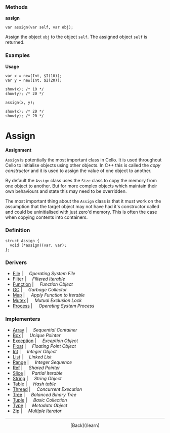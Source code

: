   <div class="row">
  <div class="col-xs-6 col-md-6">

### Methods

__assign__

    var assign(var self, var obj);

Assign the object `obj` to the object `self`. The assigned object `self` is returned.

### Examples

__Usage__

    var x = new(Int, $I(10));
    var y = new(Int, $I(20));
    
    show(x); /* 10 */
    show(y); /* 20 */
    
    assign(x, y);
    
    show(x); /* 20 */
    show(y); /* 20 */
    



  </div>
  <div class="col-xs-6 col-md-6">

# Assign
__Assignment__

`Assign` is potentially the most important class in Cello. It is used throughout Cello to initialise objects using other objects. In C++ this is called the _copy constructor_ and it is used to assign the value of one object to another.

By default the `Assign` class uses the `Size` class to copy the memory from one object to another. But for more complex objects which maintain their own behaviours and state this may need to be overridden.

The most important thing about the `Assign` class is that it must work on the assumption that the target object may not have had it's constructor called and could be uninitialised with just zero'd memory. This is often the case when copying contents into containers.

### Definition

    struct Assign {
      void (*assign)(var, var);
    };
    

### Derivers

* <span class="docitem">[File](/learn/file)</span> | &nbsp; &nbsp;   _Operating System File_
* <span class="docitem">[Filter](/learn/filter)</span> | &nbsp; &nbsp;   _Filtered Iterable_
* <span class="docitem">[Function](/learn/function)</span> | &nbsp; &nbsp;   _Function Object_
* <span class="docitem">[GC](/learn/gc)</span> | &nbsp; &nbsp;   _Garbage Collector_
* <span class="docitem">[Map](/learn/map)</span> | &nbsp; &nbsp;   _Apply Function to Iterable_
* <span class="docitem">[Mutex](/learn/mutex)</span> | &nbsp; &nbsp;   _Mutual Exclusion Lock_
* <span class="docitem">[Process](/learn/process)</span> | &nbsp; &nbsp;   _Operating System Process_
### Implementers

* <span class="docitem">[Array](/learn/array)</span> | &nbsp; &nbsp;   _Sequential Container_
* <span class="docitem">[Box](/learn/box)</span> | &nbsp; &nbsp;   _Unique Pointer_
* <span class="docitem">[Exception](/learn/exception)</span> | &nbsp; &nbsp;   _Exception Object_
* <span class="docitem">[Float](/learn/float)</span> | &nbsp; &nbsp;   _Floating Point Object_
* <span class="docitem">[Int](/learn/int)</span> | &nbsp; &nbsp;   _Integer Object_
* <span class="docitem">[List](/learn/list)</span> | &nbsp; &nbsp;   _Linked List_
* <span class="docitem">[Range](/learn/range)</span> | &nbsp; &nbsp;   _Integer Sequence_
* <span class="docitem">[Ref](/learn/ref)</span> | &nbsp; &nbsp;   _Shared Pointer_
* <span class="docitem">[Slice](/learn/slice)</span> | &nbsp; &nbsp;   _Partial Iterable_
* <span class="docitem">[String](/learn/string)</span> | &nbsp; &nbsp;   _String Object_
* <span class="docitem">[Table](/learn/table)</span> | &nbsp; &nbsp;   _Hash table_
* <span class="docitem">[Thread](/learn/thread)</span> | &nbsp; &nbsp;   _Concurrent Execution_
* <span class="docitem">[Tree](/learn/tree)</span> | &nbsp; &nbsp;   _Balanced Binary Tree_
* <span class="docitem">[Tuple](/learn/tuple)</span> | &nbsp; &nbsp;   _Basic Collection_
* <span class="docitem">[Type](/learn/type)</span> | &nbsp; &nbsp;   _Metadata Object_
* <span class="docitem">[Zip](/learn/zip)</span> | &nbsp; &nbsp;   _Multiple Iterator_

* * *

  <p style="text-align:center;">
[Back](/learn)
  </p>

  </div>
  </div>
